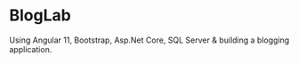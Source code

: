 # BlogLab
Using Angular 11, Bootstrap, Asp.Net Core, SQL Server &  building a blogging application.
